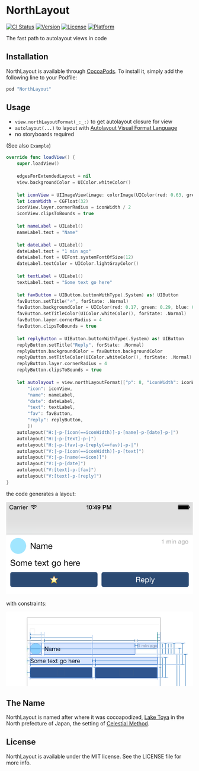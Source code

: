 # NorthLayout

[![CI Status](http://img.shields.io/travis/banjun/NorthLayout.svg?style=flat)](https://travis-ci.org/banjun/NorthLayout)
[![Version](https://img.shields.io/cocoapods/v/NorthLayout.svg?style=flat)](http://cocoapods.org/pods/NorthLayout)
[![License](https://img.shields.io/cocoapods/l/NorthLayout.svg?style=flat)](http://cocoapods.org/pods/NorthLayout)
[![Platform](https://img.shields.io/cocoapods/p/NorthLayout.svg?style=flat)](http://cocoapods.org/pods/NorthLayout)

The fast path to autolayout views in code

## Installation

NorthLayout is available through [CocoaPods](http://cocoapods.org). To install
it, simply add the following line to your Podfile:

```ruby
pod "NorthLayout"
```

## Usage

* `view.northLayoutFormat(_:_:)` to get autolayout closure for view
* `autolayout(...)` to layout with [Autolayout Visual Format Language](https://developer.apple.com/library/ios/documentation/UserExperience/Conceptual/AutolayoutPG/VisualFormatLanguage/VisualFormatLanguage.html)
* no storyboards required

(See also `Example`)

```swift
override func loadView() {
    super.loadView()
    
    edgesForExtendedLayout = nil
    view.backgroundColor = UIColor.whiteColor()
    
    let iconView = UIImageView(image: colorImage(UIColor(red: 0.63, green: 0.9, blue: 1, alpha: 1)))
    let iconWidth = CGFloat(32)
    iconView.layer.cornerRadius = iconWidth / 2
    iconView.clipsToBounds = true
    
    let nameLabel = UILabel()
    nameLabel.text = "Name"
    
    let dateLabel = UILabel()
    dateLabel.text = "1 min ago"
    dateLabel.font = UIFont.systemFontOfSize(12)
    dateLabel.textColor = UIColor.lightGrayColor()
    
    let textLabel = UILabel()
    textLabel.text = "Some text go here"
    
    let favButton = UIButton.buttonWithType(.System) as! UIButton
    favButton.setTitle("⭐️", forState: .Normal)
    favButton.backgroundColor = UIColor(red: 0.17, green: 0.29, blue: 0.45, alpha: 1.0)
    favButton.setTitleColor(UIColor.whiteColor(), forState: .Normal)
    favButton.layer.cornerRadius = 4
    favButton.clipsToBounds = true
    
    let replyButton = UIButton.buttonWithType(.System) as! UIButton
    replyButton.setTitle("Reply", forState: .Normal)
    replyButton.backgroundColor = favButton.backgroundColor
    replyButton.setTitleColor(UIColor.whiteColor(), forState: .Normal)
    replyButton.layer.cornerRadius = 4
    replyButton.clipsToBounds = true
    
    let autolayout = view.northLayoutFormat(["p": 8, "iconWidth": iconWidth], [
        "icon": iconView,
        "name": nameLabel,
        "date": dateLabel,
        "text": textLabel,
        "fav": favButton,
        "reply": replyButton,
        ])
    autolayout("H:|-p-[icon(==iconWidth)]-p-[name]-p-[date]-p-|")
    autolayout("H:|-p-[text]-p-|")
    autolayout("H:|-p-[fav]-p-[reply(==fav)]-p-|")
    autolayout("V:|-p-[icon(==iconWidth)]-p-[text]")
    autolayout("V:|-p-[name(==icon)]")
    autolayout("V:|-p-[date]")
    autolayout("V:[text]-p-[fav]")
    autolayout("V:[text]-p-[reply]")
}
```

the code generates a layout:

![ios-example](misc/ios-example.png)

with constraints:

![ios-example-constraints](misc/ios-example-constraints.png)

## The Name

NorthLayout is named after where it was cocoapodized, [Lake Toya](http://en.wikipedia.org/wiki/Lake_Tōya) in the North prefecture of Japan, the setting of [Celestial Method](http://en.wikipedia.org/wiki/Celestial_Method).

## License

NorthLayout is available under the MIT license. See the LICENSE file for more info.
